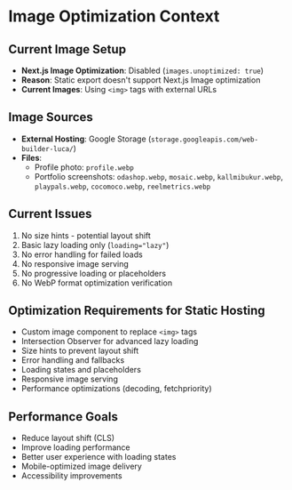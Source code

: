 # Image Optimization Context

## Current Image Setup
- **Next.js Image Optimization**: Disabled (`images.unoptimized: true`)
- **Reason**: Static export doesn't support Next.js Image optimization
- **Current Images**: Using `<img>` tags with external URLs

## Image Sources
- **External Hosting**: Google Storage (`storage.googleapis.com/web-builder-luca/`)
- **Files**: 
  - Profile photo: `profile.webp`
  - Portfolio screenshots: `odashop.webp`, `mosaic.webp`, `kallmibukur.webp`, `playpals.webp`, `cocomoco.webp`, `reelmetrics.webp`

## Current Issues
1. No size hints - potential layout shift
2. Basic lazy loading only (`loading="lazy"`)
3. No error handling for failed loads
4. No responsive image serving
5. No progressive loading or placeholders
6. No WebP format optimization verification

## Optimization Requirements for Static Hosting
- Custom image component to replace `<img>` tags
- Intersection Observer for advanced lazy loading
- Size hints to prevent layout shift
- Error handling and fallbacks
- Loading states and placeholders
- Responsive image serving
- Performance optimizations (decoding, fetchpriority)

## Performance Goals
- Reduce layout shift (CLS)
- Improve loading performance
- Better user experience with loading states
- Mobile-optimized image delivery
- Accessibility improvements